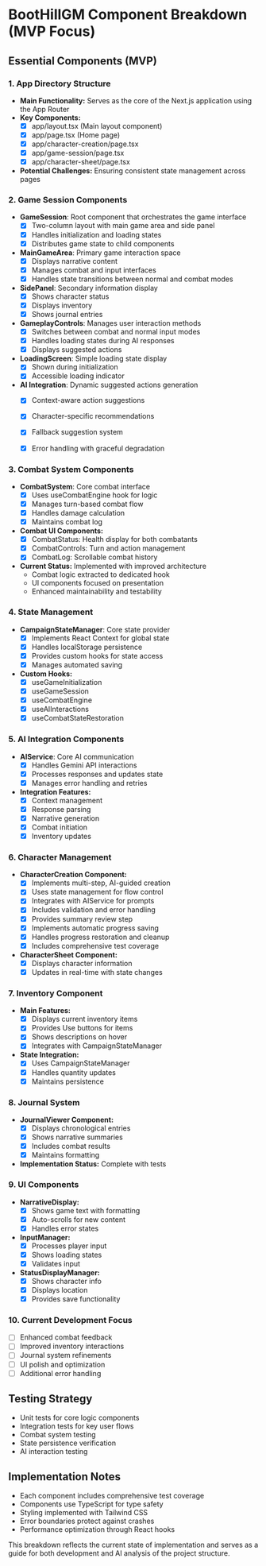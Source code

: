 # BootHillGM Component Breakdown (MVP Focus)

## Essential Components (MVP)

### 1. App Directory Structure
- **Main Functionality:** Serves as the core of the Next.js application using the App Router
- **Key Components:**
  - [x] app/layout.tsx (Main layout component)
  - [x] app/page.tsx (Home page)
  - [x] app/character-creation/page.tsx
  - [x] app/game-session/page.tsx
  - [x] app/character-sheet/page.tsx
- **Potential Challenges:** Ensuring consistent state management across pages

### 2. Game Session Components
- **GameSession**: Root component that orchestrates the game interface
  - [x] Two-column layout with main game area and side panel
  - [x] Handles initialization and loading states
  - [x] Distributes game state to child components
- **MainGameArea**: Primary game interaction space
  - [x] Displays narrative content
  - [x] Manages combat and input interfaces
  - [x] Handles state transitions between normal and combat modes
- **SidePanel**: Secondary information display
  - [x] Shows character status
  - [x] Displays inventory
  - [x] Shows journal entries
- **GameplayControls**: Manages user interaction methods
  - [x] Switches between combat and normal input modes
  - [x] Handles loading states during AI responses
  - [x] Displays suggested actions
- **LoadingScreen**: Simple loading state display
  - [x] Shown during initialization
  - [x] Accessible loading indicator
- **AI Integration**: Dynamic suggested actions generation
  - [x] Context-aware action suggestions
  - [x] Character-specific recommendations
  - [x] Fallback suggestion system
  - [x] Error handling with graceful degradation


### 3. Combat System Components
- **CombatSystem**: Core combat interface
  - [x] Uses useCombatEngine hook for logic
  - [x] Manages turn-based combat flow
  - [x] Handles damage calculation
  - [x] Maintains combat log
- **Combat UI Components:**
  - [x] CombatStatus: Health display for both combatants
  - [x] CombatControls: Turn and action management
  - [x] CombatLog: Scrollable combat history
- **Current Status:** Implemented with improved architecture
  - Combat logic extracted to dedicated hook
  - UI components focused on presentation
  - Enhanced maintainability and testability

### 4. State Management
- **CampaignStateManager**: Core state provider
  - [x] Implements React Context for global state
  - [x] Handles localStorage persistence
  - [x] Provides custom hooks for state access
  - [x] Manages automated saving
- **Custom Hooks:**
  - [x] useGameInitialization
  - [x] useGameSession
  - [x] useCombatEngine
  - [x] useAIInteractions
  - [x] useCombatStateRestoration

### 5. AI Integration Components
- **AIService**: Core AI communication
  - [x] Handles Gemini API interactions
  - [x] Processes responses and updates state
  - [x] Manages error handling and retries
- **Integration Features:**
  - [x] Context management
  - [x] Response parsing
  - [x] Narrative generation
  - [x] Combat initiation
  - [x] Inventory updates

### 6. Character Management
- **CharacterCreation Component:**
  - [x] Implements multi-step, AI-guided creation
  - [x] Uses state management for flow control
  - [x] Integrates with AIService for prompts
  - [x] Includes validation and error handling
  - [x] Provides summary review step
  - [x] Implements automatic progress saving
  - [x] Handles progress restoration and cleanup
  - [x] Includes comprehensive test coverage
- **CharacterSheet Component:**
  - [x] Displays character information
  - [x] Updates in real-time with state changes

### 7. Inventory Component
- **Main Features:**
  - [x] Displays current inventory items
  - [x] Provides Use buttons for items
  - [x] Shows descriptions on hover
  - [x] Integrates with CampaignStateManager
- **State Integration:**
  - [x] Uses CampaignStateManager
  - [x] Handles quantity updates
  - [x] Maintains persistence

### 8. Journal System
- **JournalViewer Component:**
  - [x] Displays chronological entries
  - [x] Shows narrative summaries
  - [x] Includes combat results
  - [x] Maintains formatting
- **Implementation Status:** Complete with tests

### 9. UI Components
- **NarrativeDisplay:**
  - [x] Shows game text with formatting
  - [x] Auto-scrolls for new content
  - [x] Handles error states
- **InputManager:**
  - [x] Processes player input
  - [x] Shows loading states
  - [x] Validates input
- **StatusDisplayManager:**
  - [x] Shows character info
  - [x] Displays location
  - [x] Provides save functionality

### 10. Current Development Focus
- [ ] Enhanced combat feedback
- [ ] Improved inventory interactions
- [ ] Journal system refinements
- [ ] UI polish and optimization
- [ ] Additional error handling

## Testing Strategy
- Unit tests for core logic components
- Integration tests for key user flows
- Combat system testing
- State persistence verification
- AI interaction testing

## Implementation Notes
- Each component includes comprehensive test coverage
- Components use TypeScript for type safety
- Styling implemented with Tailwind CSS
- Error boundaries protect against crashes
- Performance optimization through React hooks

This breakdown reflects the current state of implementation and serves as a guide for both development and AI analysis of the project structure.
